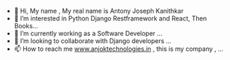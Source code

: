 - 👋 Hi, My name , My real name is  Antony Joseph Kanithkar
- 👀 I’m interested in Python Django Restframework and React, Then Books...
- 🌱 I’m currently working as a Software Developer   ...
- 💞️ I’m looking to collaborate with  Django developers ...
- 📫 How to reach me  www.anjoktechnologies.in , this is my company , ...

<!---
sbtkani/sbtkani is a ✨ special ✨ repository because its `README.md` (this file) appears on your GitHub profile.
You can click the Preview link to take a look at your changes.
--->
